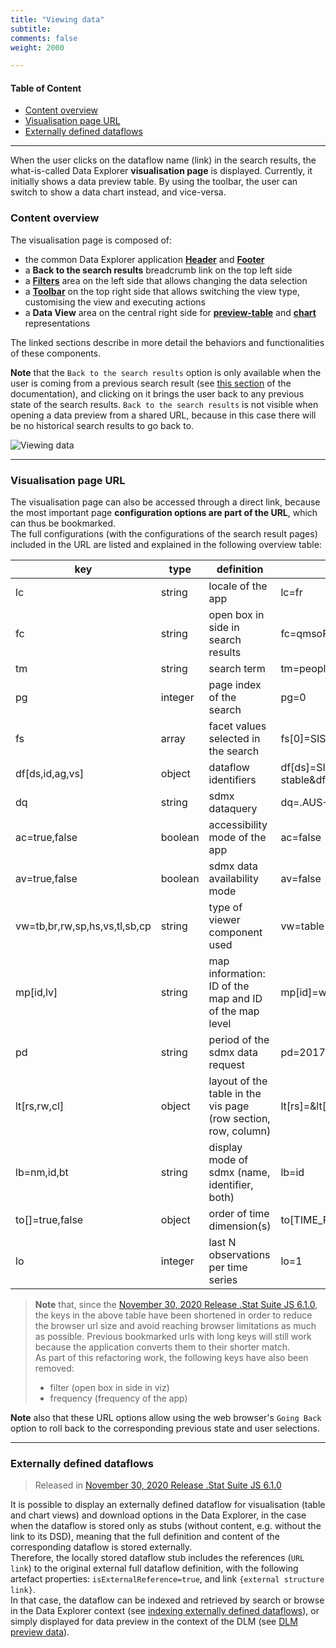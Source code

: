 ```yaml
---
title: "Viewing data"
subtitle: 
comments: false
weight: 2000

---
```


#### Table of Content
- [Content overview](#content-overview)
- [Visualisation page URL](#visualisation-page-url)
- [Externally defined dataflows](#externally-defined-dataflows)

--- 

When the user clicks on the dataflow name (link) in the search results, the what-is-called Data Explorer **visualisation page** is displayed. Currently, it initially shows a data preview table. By using the toolbar, the user can switch to show a data chart instead, and vice-versa.

### Content overview
The visualisation page is composed of:  
* the common Data Explorer application [**Header**](https://sis-cc.gitlab.io/dotstatsuite-documentation/using-de/general-layout/#header) and [**Footer**](https://sis-cc.gitlab.io/dotstatsuite-documentation/using-de/general-layout/#footer)
* a **Back to the search results** breadcrumb link on the top left side
* a [**Filters**](https://sis-cc.gitlab.io/dotstatsuite-documentation/using-de/viewing-data/filters/) area on the left side that allows changing the data selection
* a [**Toolbar**](https://sis-cc.gitlab.io/dotstatsuite-documentation/using-de/viewing-data/toolbar/) on the top right side that allows switching the view type, customising the view and executing actions
* a **Data View** area on the central right side for [**preview-table**](https://sis-cc.gitlab.io/dotstatsuite-documentation/using-de/viewing-data/preview-table/) and [**chart**](https://sis-cc.gitlab.io/dotstatsuite-documentation/using-de/viewing-data/charts/) representations

The linked sections describe in more detail the behaviors and functionalities of these components.

**Note** that the `Back to the search results` option is only available when the user is coming from a previous search result (see [this section](https://sis-cc.gitlab.io/dotstatsuite-documentation/using-de/searching-data/search-results/) of the documentation), and clicking on it brings the user back to any previous state of the search results. `Back to the search results` is not visible when opening a data preview from a shared URL, because in this case there will be no historical search results to go back to.  

![Viewing data](/dotstatsuite-documentation/images/de-viewing-data.png)

---

### Visualisation page URL
The visualisation page can also be accessed through a direct link, because the most important page **configuration options are part of the URL**, which can thus be bookmarked.  
The full configurations (with the configurations of the search result pages) included in the URL are listed and explained in the following overview table:

| key | type | definition | exemple |
| ------ | ------ | ------ | ------ |
| lc | string | locale of the app | lc=fr
| fc | string | open box in side in search results | fc=qmsoRy4r
| tm | string | search term | tm=people
| pg | integer | page index of the search | pg=0
| fs | array | facet values selected in the search | fs[0]=SIS-CC-stable
| df[ds,id,ag,vs] | object | dataflow identifiers | df[ds]=SIS-CC-stable&df[id]=DF_AIR_EMISSIONS&df[ag]=OECD&df[vs]=2.1
| dq | string | sdmx dataquery | dq=.AUS+AUT.GP.A
| ac=true,false | boolean | accessibility mode of the app | ac=false
| av=true,false | boolean | sdmx data availability mode | av=false
| vw=tb,br,rw,sp,hs,vs,tl,sb,cp | string | type of viewer component used | vw=table
| mp[id,lv] | string | map information: ID of the map and ID of the map level | mp[id]=world_countries&mp[lv]=countries
| pd | string | period of the sdmx data request | pd=2017,2020
| lt[rs,rw,cl] | object | layout of the table in the vis page (row section, row, column) | lt[rs]=&lt[rw]=STO&lt[cl]=TIME_PERIOD
| lb=nm,id,bt | string | display mode of sdmx (name, identifier, both) | lb=id
| to[]=true,false | object | order of time dimension(s) | to[TIME_PERIOD]=true
| lo | integer | last N observations per time series | lo=1


> **Note** that, since the [November 30, 2020 Release .Stat Suite JS 6.1.0](https://sis-cc.gitlab.io/dotstatsuite-documentation/changelog/#november-30-2020), the keys in the above table have been shortened in order to reduce the browser url size and avoid reaching browser limitations as much as possible. Previous bookmarked urls with long keys will still work because the application converts them to their shorter match.  
As part of this refactoring work, the following keys have also been removed:
> * filter (open box in side in viz)
> * frequency (frequency of the app)

**Note** also that these URL options allow using the web browser's `Going Back` option to roll back to the corresponding previous state and user selections.

---

### Externally defined dataflows
> Released in [November 30, 2020 Release .Stat Suite JS 6.1.0](https://sis-cc.gitlab.io/dotstatsuite-documentation/changelog/#november-30-2020)

It is possible to display an externally defined dataflow for visualisation (table and chart views) and download options in the Data Explorer, in the case when the dataflow is stored only as stubs (without content, e.g. without the link to its DSD), meaning that the full definition and content of the corresponding dataflow is stored externally.  
Therefore, the locally stored dataflow stub includes the references (`URL link`) to the original external full dataflow definition, with the following artefact properties: `isExternalReference=true`, and link `{external structure link}`.  
In that case, the dataflow can be indexed and retrieved by search or browse in the Data Explorer context (see [indexing externally defined dataflows](https://sis-cc.gitlab.io/dotstatsuite-documentation/using-de/searching-data/indexing-data/#indexing-externally-defined-dataflows)), or simply displayed for data preview in the context of the DLM (see [DLM preview data](https://sis-cc.gitlab.io/dotstatsuite-documentation/using-dlm/preview-data/)).
